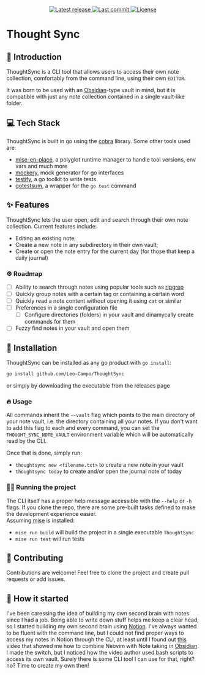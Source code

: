 
<div align="center"><p>
  <a href="https://github.com/Leo-Campo/ThoughtSync/releases/latest">
     <img alt="Latest release" src="https://img.shields.io/github/v/release/Leo-Campo/ThoughtSync?style=for-the-badge&logo=starship&labelColor=302D41&include_prerelease&sort=semver" />  
  </a>
  <a href="https://github.com/Leo-Campo/ThoughtSync/pulse">
    <img alt="Last commit" src="https://img.shields.io/github/last-commit/Leo-Campo/ThoughtSync?style=for-the-badge&logo=starship&color=8bd5ca&logoColor=D9E0EE&labelColor=302D41"/>
  </a>
  <a href="https://github.com/Leo-Campo/ThoughtSync/blob/main/LICENSE">
    <img alt="License" src="https://img.shields.io/github/license/Leo-Campo/ThoughtSync?style=for-the-badge&logo=starship&color=ee999f&logoColor=D9E0EE&labelColor=302D41" />
  </a>
</div>

# Thought Sync

## :pencil: Introduction

ThoughtSync is a CLI tool that allows users to access
their own note collection, comfortably from the command line,
using their own `EDITOR`.

It was born to be used with an [Obsidian](https://obsidian.md/)-type
vault in mind, but it is compatible with just
any note collection contained in a
single vault-like folder.

## :computer: Tech Stack

ThoughtSync is built in go using the
[cobra](https://github.com/spf13/cobra) library.
Some other tools used are:

- [mise-en-place](https://mise.jdx.dev/), a polyglot runtime manager to handle
  tool versions, env vars and much more
- [mockery](https://github.com/vektra/mockery), mock generator for go interfaces
- [testify](https://github.com/stretchr/testify), a go toolkit to write tests
- [gotestsum](https://github.com/gotestyourself/gotestsum), a wrapper
  for the `go test` command

## ✨ Features

ThoughtSync lets the user open, edit and search
through their own note collection.
Current features include:

- Editing an existing note;
- Create a new note in any subdirectory in their own vault;
- Create or open the note entry for the current day (for those that keep
  a daily journal)

### ⚙️ Roadmap

- [ ] Ability to search through notes using popular
      tools such as [ripgrep](https://github.com/BurntSushi/ripgrep)
- [ ] Quickly group notes with a certain tag or containing a certain word
- [ ] Quickly read a note content without opening it using `cat` or similar
- [ ] Preferences in a single configuration file
  - [ ] Configure directories (folders) in your vault and dinamycally
        create commands for them
- [ ] Fuzzy find notes in your vault and open them

## :rocket: Installation

ThoughtSync can be installed as any go product with `go install`:

```bash
go install github.com/Leo-Campo/ThoughtSync
```
or simply by downloading the executable from the releases page

### 🔥 Usage

All commands inherit the `--vault` flag which
points to the main directory of your note
vault, i.e. the directory containing all your notes.
If you don't want to add this flag to each and every command,
you can set the `THOUGHT_SYNC_NOTE_VAULT` environment variable which will
be automatically read by the CLI.

Once that is done, simply run:

- `thoughtsync new <filename.txt>` to create a new note in your vault
- `thoughtsync today` to create and/or open the journal note of today

### :running_man: Running the project

The CLI itself has a proper help message accessible
with the `--help` or `-h` flags. If you clone the repo,
there are some pre-built tasks defined to make
the development experience easier.  
Assuming [mise](https://mise.jdx.dev/) is installed:

- `mise run build` will build the project in a single executable `ThoughtSync`
- `mise run test` will run tests

## :high_brightness: Contributing

Contributions are welcome! Feel free to clone the project
and create pull requests or add issues.

## :date: How it started

I've been caressing the idea of building my own second brain
with notes since I had a job. Being able to write down stuff
helps me keep a clear head, so I started building my own second
brain using [Notion](https://www.notion.so/).
I've always wanted to be fluent with the command line, but I could not
find proper ways to access my notes in Notion through the CLI, at least
until I found out [this](https://www.youtube.com/watch?v=zIGJ8NTHF4k)
video that showed me how to combine Neovim
with Note taking in [Obsidian](https://obsidian.md/). I made the switch,
but I noticed how the video author used bash scripts to access its own
vault. Surely there is some CLI tool I can use for that, right? no? Time to
create my own then!
